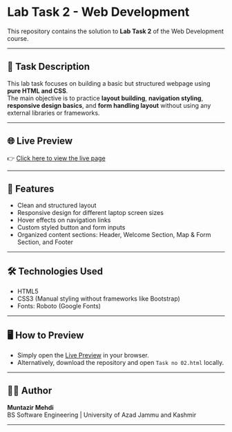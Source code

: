 # Lab Task 2 - Web Development
This repository contains the solution to **Lab Task 2** of the Web Development course.

---

## 📌 Task Description

This lab task focuses on building a basic but structured webpage using **pure HTML and CSS**.  
The main objective is to practice **layout building**, **navigation styling**, **responsive design basics**, and **form handling layout** without using any external libraries or frameworks.

---

## 🌐 Live Preview

👉 [Click here to view the live page](https://muntazir-43.github.io/Web-Development-Lab-Tasks/Lab%20Task%202/Task%20no%2002.html)

---

## 🎯 Features
- Clean and structured layout
- Responsive design for different laptop screen sizes
- Hover effects on navigation links
- Custom styled button and form inputs
- Organized content sections: Header, Welcome Section, Map & Form Section, and Footer

---

## 🛠 Technologies Used
- HTML5
- CSS3 (Manual styling without frameworks like Bootstrap)
- Fonts: Roboto (Google Fonts)

---

## 🖥️ How to Preview
- Simply open the [Live Preview](https://muntazir-43.github.io/Web-Development-Lab-Tasks/Lab%20Task%202/Task%20no%2002.html) in your browser.
- Alternatively, download the repository and open `Task no 02.html` locally.

---

## 👨‍💻 Author
**Muntazir Mehdi**  
BS Software Engineering | University of Azad Jammu and Kashmir

---
